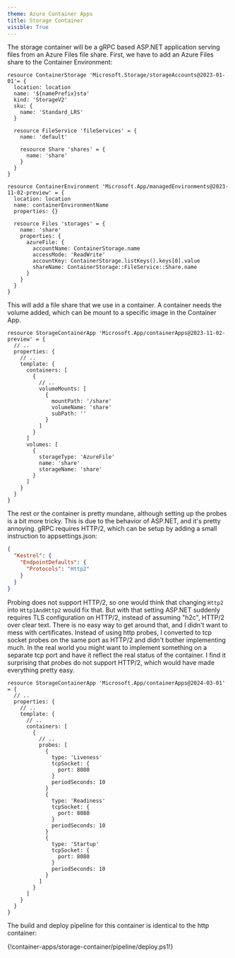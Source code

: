 ```yaml
---
theme: Azure Container Apps
title: Storage Container
visible: True
---
```


The storage container will be a gRPC based ASP.NET application serving files from an Azure Files file share. First, we have to add an Azure Files share to the Container Environment:

```bicep
resource ContainerStorage 'Microsoft.Storage/storageAccounts@2023-01-01'= {
  location: location
  name: '${namePrefix}sta'
  kind: 'StorageV2'
  sku: {
    name: 'Standard_LRS'
  }
  
  resource FileService 'fileServices' = {
    name: 'default'
    
    resource Share 'shares' = {
      name: 'share'
    }
  }
}

resource ContainerEnvironment 'Microsoft.App/managedEnvironments@2023-11-02-preview' = {
  location: location
  name: containerEnvironmentName
  properties: {}

  resource Files 'storages' = {
    name: 'share'
    properties: {
      azureFile: {
        accountName: ContainerStorage.name
        accessMode: 'ReadWrite'
        accountKey: ContainerStorage.listKeys().keys[0].value
        shareName: ContainerStorage::FileService::Share.name
      }
    }
  }
}
```

This will add a file share that we use in a container. A container needs the volume added, which can be mount to a specific image in the Container App.

```bicep
resource StorageContainerApp 'Microsoft.App/containerApps@2023-11-02-preview' = {
  // ..
  properties: {
    // ..
    template: {
      containers: [
        {
          // ..
          volumeMounts: [
            {
              mountPath: '/share'
              volumeName: 'share'
              subPath: ''
            }
          ]
        }
      ]
      volumes: [
        {
          storageType: 'AzureFile'
          name: 'share'
          storageName: 'share'
        }
      ]
    }
  } 
}
```

The rest or the container is pretty mundane, although setting up the probes is a bit more tricky. This is due to the behavior of ASP.NET, and it's pretty annoying. gRPC requires HTTP/2, which can be setup by adding a small instruction to appsettings.json:

```json
{
  "Kestrel": {
    "EndpointDefaults": {
      "Protocols": "Http2"
    }
  }
}
```

Probing does not support HTTP/2, so one would think that changing `Http2` into `Http1AndHttp2` would fix that. But with that setting ASP.NET suddenly requires TLS configuration on HTTP/2, instead of assuming "h2c", HTTP/2 over clear text. There is no easy way to get around that, and I didn't want to mess with certificates. Instead of using http probes, I converted to tcp socket probes on the same port as HTTP/2 and didn't bother implementing much. In the real world you might want to implement something on a separate tcp port and have it reflect the real status of the container. I find it surprising that probes do not support HTTP/2, which would have made everything pretty easy.

```bicep
resource StorageContainerApp 'Microsoft.App/containerApps@2024-03-01' = {
  // ..
  properties: {
    // ..
    template: {
      // ..
      containers: [
        {
          // ..
          probes: [
            {
              type: 'Liveness'
              tcpSocket: {
                port: 8080
              }
              periodSeconds: 10
            }
            {
              type: 'Readiness'
              tcpSocket: {
                port: 8080
              }
              periodSeconds: 10
            }
            {
              type: 'Startup'
              tcpSocket: {
                port: 8080
              }
              periodSeconds: 10
            }
          ]
        }
      ]
    }
  } 
}
```

The build and deploy pipeline for this container is identical to the http container:

{!container-apps/storage-container/pipeline/deploy.ps1!}

